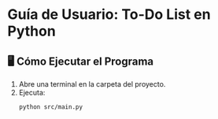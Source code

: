 # Guía de Usuario: To-Do List en Python

## 🖥️ Cómo Ejecutar el Programa
1. Abre una terminal en la carpeta del proyecto.
2. Ejecuta:
   ```bash
   python src/main.py